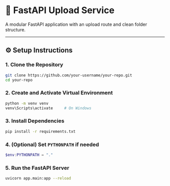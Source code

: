 # 🚀 FastAPI Upload Service

A modular FastAPI application with an upload route and clean folder structure.

---

## ⚙️ Setup Instructions

### 1. Clone the Repository

```bash
git clone https://github.com/your-username/your-repo.git
cd your-repo
```

### 2. Create and Activate Virtual Environment

```bash
python -m venv venv
venv\Scripts\activate     # On Windows
```

### 3. Install Dependencies

```bash
pip install -r requirements.txt
```

### 4. (Optional) Set `PYTHONPATH` if needed

```powershell
$env:PYTHONPATH = "."
```

### 5. Run the FastAPI Server

```bash
uvicorn app.main:app --reload
```
